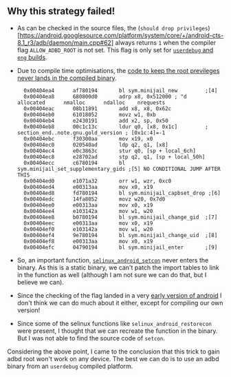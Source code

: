## Why this strategy failed!

- As can be checked in the source files, the (`should drop
  privileges`)[https://android.googlesource.com/platform/system/core/+/android-cts-8.1_r3/adb/daemon/main.cpp#62]
  always returns `1` when the compiler flag `ALLOW_ADBD_ROOT` is not set. This 
  flag is only set for [`userdebug` and `eng`
  builds](https://android.googlesource.com/platform/system/core/+/android-cts-8.1_r3/adb/Android.mk#355).

- Due to compile time optimisations, the [code to keep the root previleges never
  lands in the compiled
  binary](https://android.googlesource.com/platform/system/core/+/android-cts-8.1_r3/adb/daemon/main.cpp#129).

  ```objdump
    0x00404ea4      af780194       bl sym.minijail_new         ;[4]                                                                                                                       
    0x00404ea8      680800d0       adrp x8, 0x512000 ; "d    allocated      nmalloc      ndalloc    nrequests 
    0x00404eac      08b11891       add x8, x8, 0x62c                                                                                                                                      
    0x00404eb0      61018052       movz w1, 0xb                                                                                                                                           
    0x00404eb4      e2430191       add x2, sp, 0x50                                                                                                                                       
    0x00404eb8      00c1c13c       ldur q0, [x8, 0x1c]         ; section_end..note.gnu.gold_version ; [0x1c:4]=-1                                                                         
    0x00404ebc      f30300aa       mov x19, x0                                                                                                                                            
    0x00404ec0      020540ad       ldp q2, q1, [x8]                                                                                                                                       
    0x00404ec4      e0c3863c       stur q0, [sp + local_6ch]                                                                                                                              
    0x00404ec8      e28702ad       stp q2, q1, [sp + local_50h]                                                                                                                           
    0x00404ecc      c6780194       bl sym.minijail_set_supplementary_gids ;[5] NO CONDITIONAL JUMP AFTER THIS                                                                                                        
    0x00404ed0      e1071a32       orr w1, wzr, 0xc0                                                                                                                                      
    0x00404ed4      e00313aa       mov x0, x19                                                                                                                                            
    0x00404ed8      fd780194       bl sym.minijail_capbset_drop ;[6]                                                                                                                      
    0x00404edc      14fa8052       movz w20, 0x7d0                                                                                                                                        
    0x00404ee0      e00313aa       mov x0, x19                                                                                                                                            
    0x00404ee4      e103142a       mov w1, w20                                                                                                                                            
    0x00404ee8      b0780194       bl sym.minijail_change_gid  ;[7]                                                                                                                       
    0x00404eec      e00313aa       mov x0, x19                                                                                                                                            
    0x00404ef0      e103142a       mov w1, w20                                                                                                                                            
    0x00404ef4      9e780194       bl sym.minijail_change_uid  ;[8]                                                                                                                       
    0x00404ef8      e00313aa       mov x0, x19                                                                                                                                            
    0x00404efc      04790194       bl sym.minijail_enter       ;[9]
  ```
- So, an important function, [`selinux_android_setcon`](https://android.googlesource.com/platform/system/core/+/android-cts-8.1_r3/adb/daemon/main.cpp#132)
  never enters the binary. As
  this is a static binary, we can't patch the import tables to link in the
  function as well (although I am not sure we can do that, but I believe we
  can).

- Since the checking of the flag landed in a very [early version of
  android](https://android.googlesource.com/platform/system/core/+/5890fe33141a9efd124c86c40a8c1ff6170ecf20%5E!/)
  I don't think we can do much about it either, except for compiling our own
  version!

- Since some of the selinux functions like `selinux_android_restorecon` were
  present, I thought that we can recreate the function in the binary. But I was
  not able to find the source code of `setcon`.

Considering the above point, I came to the conclusion that this trick to gain
adbd root won't work on any device. The best we can do is to use an adbd binary
from an `userdebug` compiled platform.
